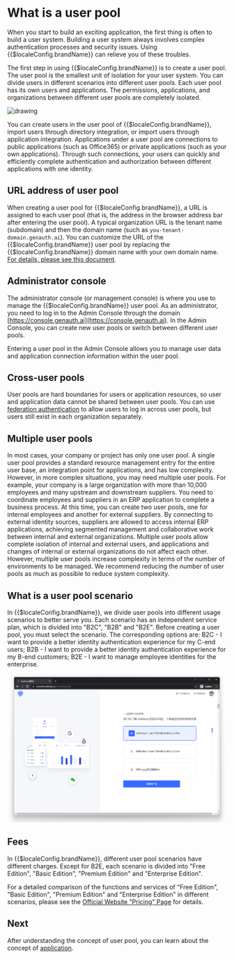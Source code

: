 # What is a user pool

<LastUpdated/>

When you start to build an exciting application, the first thing is often to build a user system. Building a user system always involves complex authentication processes and security issues. Using {{$localeConfig.brandName}} can relieve you of these troubles.

The first step in using {{$localeConfig.brandName}} is to create a user pool. The user pool is the smallest unit of isolation for your user system. You can divide users in different scenarios into different user pools. Each user pool has its own users and applications. The permissions, applications, and organizations between different user pools are completely isolated.

<!-- (It is recommended to add a user pool and multi-application architecture diagram here) -->

<img src="~@imagesZhCn/concepts/userpool.png" alt="drawing"/>

You can create users in the user pool of {{$localeConfig.brandName}}, import users through directory integration, or import users through application integration. Applications under a user pool are connections to public applications (such as Office365) or private applications (such as your own applications). Through such connections, your users can quickly and efficiently complete authentication and authorization between different applications with one identity.

## URL address of user pool

When creating a user pool for {{$localeConfig.brandName}}, a URL is assigned to each user pool (that is, the address in the browser address bar after entering the user pool). A typical organization URL is the tenant name (subdomain) and then the domain name (such as `you-tenant-domain.genauth.ai`). You can customize the URL of the {{$localeConfig.brandName}} user pool by replacing the {{$localeConfig.brandName}} domain name with your own domain name. [For details, please see this document](/guides/deployment/custom-domain.md).

## Administrator console

The administrator console (or management console) is where you use to manage the {{$localeConfig.brandName}} user pool. As an administrator, you need to log in to the Admin Console through the domain [https://console.genauth.ai](https://console.genauth.ai). In the Admin Console, you can create new user pools or switch between different user pools.

Entering a user pool in the Admin Console allows you to manage user data and application connection information within the user pool.

## Cross-user pools

User pools are hard boundaries for users or application resources, so user and application data cannot be shared between user pools. You can use [federation authentication](/guides/federation/) to allow users to log in across user pools, but users still exist in each organization separately.

## Multiple user pools

In most cases, your company or project has only one user pool. A single user pool provides a standard resource management entry for the entire user base, an integration point for applications, and has low complexity.
However, in more complex situations, you may need multiple user pools. For example, your company is a large organization with more than 10,000 employees and many upstream and downstream suppliers. You need to coordinate employees and suppliers in an ERP application to complete a business process. At this time, you can create two user pools, one for internal employees and another for external suppliers. By connecting to external identity sources, suppliers are allowed to access internal ERP applications, achieving segmented management and collaborative work between internal and external organizations.
Multiple user pools allow complete isolation of internal and external users, and applications and changes of internal or external organizations do not affect each other. However, multiple user pools increase complexity in terms of the number of environments to be managed. We recommend reducing the number of user pools as much as possible to reduce system complexity.

## What is a user pool scenario

In {{$localeConfig.brandName}}, we divide user pools into different usage scenarios to better serve you. Each scenario has an independent service plan, which is divided into "B2C", "B2B" and "B2E". Before creating a user pool, you must select the scenario. The corresponding options are: B2C - I want to provide a better identity authentication experience for my C-end users; B2B - I want to provide a better identity authentication experience for my B-end customers; B2E - I want to manage employee identities for the enterprise.

<img src="./images/userpool_02.png" alt="drawing"/>

## Fees

In {{$localeConfig.brandName}}, different user pool scenarios have different charges. Except for B2E, each scenario is divided into "Free Edition", "Basic Edition", "Premium Edition" and "Enterprise Edition".

For a detailed comparison of the functions and services of "Free Edition", "Basic Edition", "Premium Edition" and "Enterprise Edition" in different scenarios, please see the [Official Website "Pricing" Page](https://www.genauth.ai/pricing) for details.

## Next

After understanding the concept of user pool, you can learn about the concept of [application](./application.md).
